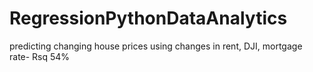 # RegressionPythonDataAnalytics
predicting changing house prices using changes in rent, DJI, mortgage rate- Rsq 54%

